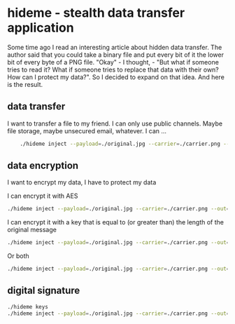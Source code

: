 # hideme - stealth data transfer application

Some time ago I read an interesting article about hidden data transfer. The author said that you could take a binary file and put every bit of it the lower bit of every byte of a PNG file.
"Okay" - I thought, - "But what if someone tries to read it? What if someone tries to replace that data with their own? How can I protect my data?".
So I decided to expand on that idea. And here is the result.

## data transfer

I want to transfer a file to my friend. I can only use public channels. Maybe file storage, maybe unsecured email, whatever. I can ...

```sh
    ./hideme inject --payload=./original.jpg --carrier=./carrier.png --out=./encoded.png
```

## data encryption

I want to encrypt my data, I have to protect my data

I can encrypt it with AES
```sh
./hideme inject --payload=./original.jpg --carrier=./carrier.png --out=./encoded.png --aes-key=af012453af01245305f76a0005f76a00
```

I can encrypt it with a key that is equal to (or greater than) the length of the original message
```sh
./hideme inject --payload=./original.jpg --carrier=./carrier.png --out=./encoded.png --encode-key=./crypt-key.jpg
```

Or both
```sh
./hideme inject --payload=./original.jpg --carrier=./carrier.png --out=./encoded.png --encode-key=./crypt-key.jpg --aes-key=af012453af01245305f76a0005f76a00
```

## digital signature

```sh
./hideme keys
./hideme inject --payload=./original.jpg --carrier=./carrier.png --out=./encoded.png --private=./rsa_key
```
